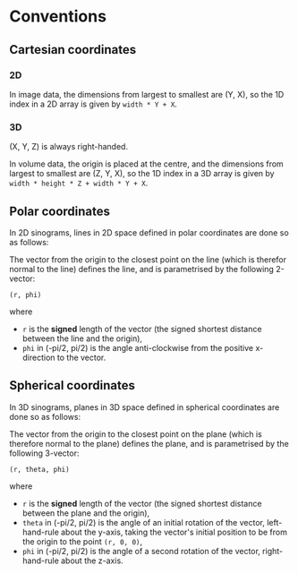 # Conventions

## Cartesian coordinates

### 2D

In image data, the dimensions from largest to smallest are (Y, X), so the 1D index in a 2D array is given by
`width * Y + X`.

### 3D

(X, Y, Z) is always right-handed.

In volume data, the origin is placed at the centre, and the dimensions from largest to smallest are (Z, Y, X), so the 1D
index in a 3D array is given by `width * height * Z + width * Y + X`.

## Polar coordinates

In 2D sinograms, lines in 2D space defined in polar coordinates are done so as follows:

The vector from the origin to the closest point on the line (which is therefor normal to the line) defines the line, and
is parametrised by the following 2-vector:
```
(r, phi)
```
where
- `r` is the **signed** length of the vector (the signed shortest distance between the line and the origin),
- `phi` in (-pi/2, pi/2) is the angle anti-clockwise from the positive x-direction to the vector.

## Spherical coordinates

In 3D sinograms, planes in 3D space defined in spherical coordinates are done so as follows:

The vector from the origin to the closest point on the plane (which is therefore normal to the plane) defines the plane,
and is parametrised by the following 3-vector:

```
(r, theta, phi)
```

where

- `r` is the **signed** length of the vector (the signed shortest distance between the plane and the origin),
- `theta` in (-pi/2, pi/2) is the angle of an initial rotation of the vector, left-hand-rule about the y-axis, taking
  the vector's initial position to be from the origin to the point `(r, 0, 0)`,
- `phi` in (-pi/2, pi/2) is the angle of a second rotation of the vector, right-hand-rule about the z-axis.